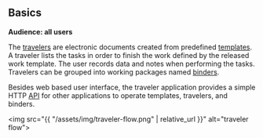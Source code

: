 ## Basics

**Audience: all users**

The [travelers](#traveler) are electronic documents created from predefined
[templates](#form). A traveler lists the tasks in order to finish the work
defined by the released work template. The user records data and notes when
performing the tasks. Travelers can be grouped into working packages named
[binders](#binder).

Besides web based user interface, the traveler application provides a simple
HTTP [API](#api) for other applications to operate templates, travelers, and
binders.

<img src="{{ "/assets/img/traveler-flow.png" | relative_url }}" alt="traveler flow">
